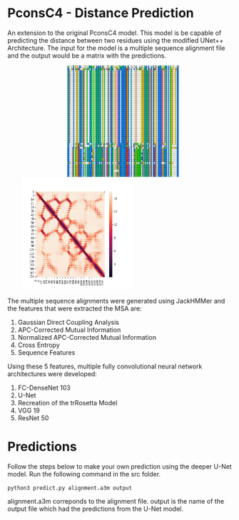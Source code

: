 # PconsC4 - Distance Prediction

An extension to the original PconsC4 model. This model is be capable of predicting the distance between two residues using the modified UNet++ Architecture.
The input for the model is a multiple sequence alignment file and the output would be a matrix with the predictions.

&nbsp; &nbsp; &nbsp; &nbsp; &nbsp; &nbsp; &nbsp; &nbsp; &nbsp; &nbsp; &nbsp; &nbsp; &nbsp; &nbsp; &nbsp; &nbsp; &nbsp; <img src="/src/images/MSA.png" width="250" height="250" title="Input MSA"> &nbsp; &nbsp; &nbsp; &nbsp; &nbsp; &nbsp; &nbsp; &nbsp; &nbsp; &nbsp; &nbsp; &nbsp; &nbsp; &nbsp; &nbsp; &nbsp; &nbsp; &nbsp; &nbsp;  <img src="/src/images/2.png" width="250" height="250" title="Output Heatmap"> &nbsp; &nbsp; &nbsp; &nbsp; &nbsp; &nbsp; &nbsp; &nbsp; &nbsp; &nbsp; &nbsp; &nbsp; &nbsp; &nbsp; &nbsp; &nbsp; &nbsp;

The multiple sequence alignments were generated using JackHMMer and the features that were extracted the MSA are:

1. Gaussian Direct Coupling Analysis
2. APC-Corrected Mutual Information
3. Normalized APC-Corrected Mutual Information
4. Cross Entropy
5. Sequence Features

Using these 5 features, multiple fully convolutional neural network architectures were developed:

1. FC-DenseNet 103
2. U-Net
3. Recreation of the trRosetta Model
4. VGG 19
5. ResNet 50

# Predictions

Follow the steps below to make your own prediction using the deeper U-Net model.
Run the following command in the src folder.

```python3
python3 predict.py alignment.a3m output
```

alignment.a3m correponds to the alignment file. 
output is the name of the output file which had the predictions from the U-Net model. 
